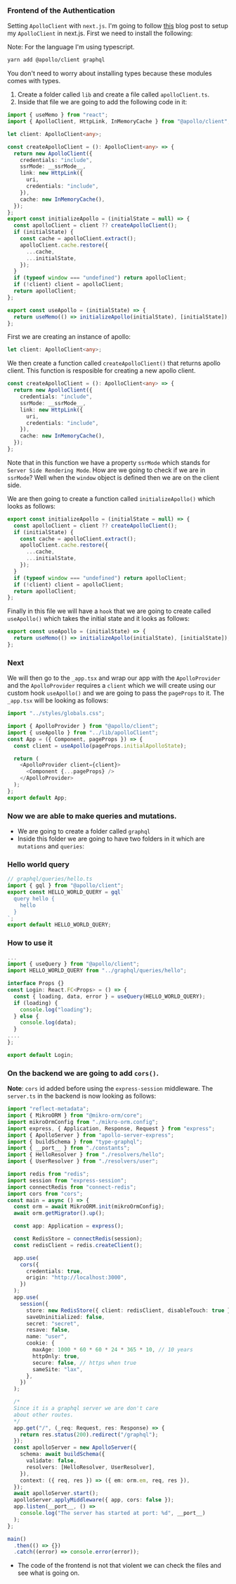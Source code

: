 ### Frontend of the Authentication

Setting `ApolloClient` with `next.js`. I'm going to follow [this](https://www.apollographql.com/blog/apollo-client/next-js/building-a-next-js-app-with-slash-graphql/) blog post to setup my `ApolloClient` in next.js. First we need to install the following:

Note: For the language I'm using typescript.

```bash
yarn add @apollo/client graphql
```

You don't need to worry about installing types because these modules comes with types.

1. Create a folder called `lib` and create a file called `apolloClient.ts`.
2. Inside that file we are going to add the following code in it:

```ts
import { useMemo } from "react";
import { ApolloClient, HttpLink, InMemoryCache } from "@apollo/client";

let client: ApolloClient<any>;

const createApolloClient = (): ApolloClient<any> => {
  return new ApolloClient({
    credentials: "include",
    ssrMode: __ssrMode__,
    link: new HttpLink({
      uri,
      credentials: "include",
    }),
    cache: new InMemoryCache(),
  });
};
export const initializeApollo = (initialState = null) => {
  const apolloClient = client ?? createApolloClient();
  if (initialState) {
    const cache = apolloClient.extract();
    apolloClient.cache.restore({
      ...cache,
      ...initialState,
    });
  }
  if (typeof window === "undefined") return apolloClient;
  if (!client) client = apolloClient;
  return apolloClient;
};

export const useApollo = (initialState) => {
  return useMemo(() => initializeApollo(initialState), [initialState]);
};
```

First we are creating an instance of apollo:

```ts
let client: ApolloClient<any>;
```

We then create a function called `createApolloClient()` that returns apollo client. This function is resposible for creating a new apollo client.

```ts
const createApolloClient = (): ApolloClient<any> => {
  return new ApolloClient({
    credentials: "include",
    ssrMode: __ssrMode__,
    link: new HttpLink({
      uri,
      credentials: "include",
    }),
    cache: new InMemoryCache(),
  });
};
```

Note that in this function we have a property `ssrMode` which stands for `Server Side Rendering Mode`. How are we going to check if we are in `ssrMode`? Well when the `window` object is defined then we are on the client side.

We are then going to create a function called `initializeApollo()` which looks as follows:

```ts
export const initializeApollo = (initialState = null) => {
  const apolloClient = client ?? createApolloClient();
  if (initialState) {
    const cache = apolloClient.extract();
    apolloClient.cache.restore({
      ...cache,
      ...initialState,
    });
  }
  if (typeof window === "undefined") return apolloClient;
  if (!client) client = apolloClient;
  return apolloClient;
};
```

Finally in this file we will have a `hook` that we are going to create called `useApollo()` which takes the initial state and it looks as follows:

```ts
export const useApollo = (initialState) => {
  return useMemo(() => initializeApollo(initialState), [initialState]);
};
```

### Next

We will then go to the `_app.tsx` and wrap our app with the `ApolloProvider` and the `ApolloProvider` requires a `client` which we will create using our custom hook `useApollo()` and we are going to pass the `pageProps` to it. The `_app.tsx` will be looking as follows:

```ts
import "../styles/globals.css";

import { ApolloProvider } from "@apollo/client";
import { useApollo } from "../lib/apolloClient";
const App = ({ Component, pageProps }) => {
  const client = useApollo(pageProps.initialApolloState);

  return (
    <ApolloProvider client={client}>
      <Component {...pageProps} />
    </ApolloProvider>
  );
};
export default App;
```

### Now we are able to make queries and mutations.

- We are going to create a folder called `graphql`
- Inside this folder we are going to have two folders in it which are `mutations` and `queries`:

### Hello world query

```ts
// graphql/queries/hello.ts
import { gql } from "@apollo/client";
export const HELLO_WORLD_QUERY = gql`
  query hello {
    hello
  }
`;
export default HELLO_WORLD_QUERY;
```

### How to use it

```ts
...
import { useQuery } from "@apollo/client";
import HELLO_WORLD_QUERY from "../graphql/queries/hello";

interface Props {}
const Login: React.FC<Props> = () => {
  const { loading, data, error } = useQuery(HELLO_WORLD_QUERY);
  if (loading) {
    console.log("loading");
  } else {
    console.log(data);
  }
....
};

export default Login;
```

### On the backend we are going to add `cors()`.

**Note**: `cors` id added before using the `express-session` middleware. The `server.ts` in the backend is now looking as follows:

```ts
import "reflect-metadata";
import { MikroORM } from "@mikro-orm/core";
import mikroOrmConfig from "./mikro-orm.config";
import express, { Application, Response, Request } from "express";
import { ApolloServer } from "apollo-server-express";
import { buildSchema } from "type-graphql";
import { __port__ } from "./constants";
import { HelloResolver } from "./resolvers/hello";
import { UserResolver } from "./resolvers/user";

import redis from "redis";
import session from "express-session";
import connectRedis from "connect-redis";
import cors from "cors";
const main = async () => {
  const orm = await MikroORM.init(mikroOrmConfig);
  await orm.getMigrator().up();

  const app: Application = express();

  const RedisStore = connectRedis(session);
  const redisClient = redis.createClient();

  app.use(
    cors({
      credentials: true,
      origin: "http://localhost:3000",
    })
  );
  app.use(
    session({
      store: new RedisStore({ client: redisClient, disableTouch: true }),
      saveUninitialized: false,
      secret: "secret",
      resave: false,
      name: "user",
      cookie: {
        maxAge: 1000 * 60 * 60 * 24 * 365 * 10, // 10 years
        httpOnly: true,
        secure: false, // https when true
        sameSite: "lax",
      },
    })
  );

  /*
  Since it is a graphql server we are don't care
  about other routes.
  */
  app.get("/", (_req: Request, res: Response) => {
    return res.status(200).redirect("/graphql");
  });
  const apolloServer = new ApolloServer({
    schema: await buildSchema({
      validate: false,
      resolvers: [HelloResolver, UserResolver],
    }),
    context: ({ req, res }) => ({ em: orm.em, req, res }),
  });
  await apolloServer.start();
  apolloServer.applyMiddleware({ app, cors: false });
  app.listen(__port__, () =>
    console.log("The server has started at port: %d", __port__)
  );
};

main()
  .then(() => {})
  .catch((error) => console.error(error));
```

- The code of the frontend is not that violent we can check the files and see what is going on.
